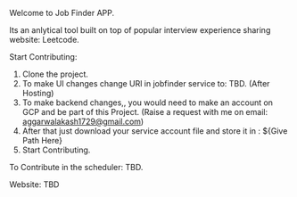 Welcome to Job Finder APP.

Its an anlytical tool built on top of popular interview experience sharing website: Leetcode.


Start Contributing: 

1. Clone the project.
2. To make UI changes change URl in jobfinder service to: TBD. (After Hosting)
3. To make backend changes,, you would need to make an account on GCP and be part of this Project. (Raise a request with me on email: aggarwalakash1729@gmail.com)
4. After that just download your service account file and store it in : ${Give Path Here}
5. Start Contributing.


To Contribute in the scheduler:
TBD.

Website: TBD


